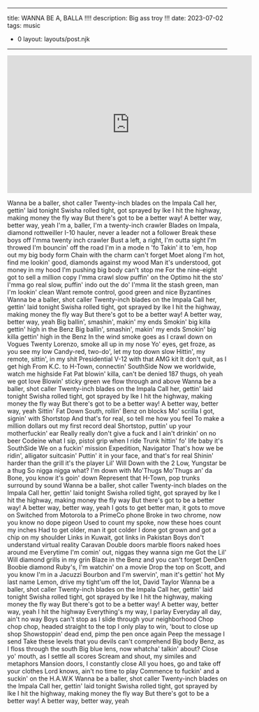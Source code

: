 
---
title: WANNA BE A, BALLA !!!!
description: Big ass troy !!!
date: 2023-07-02
tags: music
- 0
layout: layouts/post.njk
---


<iframe width="560" height="315" src="https://www.youtube.com/embed/InGtiEXQyF0" frameborder="0" allow="accelerometer; autoplay; encrypted-media; gyroscope; picture-in-picture" allowfullscreen></iframe>


Wanna be a baller, shot caller
Twenty-inch blades on the Impala
Call her, gettin' laid tonight
Swisha rolled tight, got sprayed by Ike
I hit the highway, making money the fly way
But there's got to be a better way!
A better way, better way, yeah
I'm a, baller, I'm a twenty-inch crawler
Blades on Impala, diamond rottweiller
I-10 hauler, never a leader not a follower
Break these boys off I'mma twenty inch crawler
Bust a left, a right, I'm outta sight I'm throwed
I'm bouncin' off the road I'm in a mode n 'fo 
Takin' it to 'em, hop out my big body form
Chain with the charm can't forget Moet along
I'm hot, find me lookin' good, diamonds against my wood
Man it's understood, got money in my hood
I'm pushing big body can't stop me
For the nine-eight got to sell a million copy
I'mma crawl slow puffin' on the Optimo hit the sto'
I'mma go real slow, puffin' indo out the do'
I'mma lit the stash green, man I'm lookin' clean
Want remote control, good green and nice Byzantines
Wanna be a baller, shot caller
Twenty-inch blades on the Impala
Call her, gettin' laid tonight
Swisha rolled tight, got sprayed by Ike
I hit the highway, making money the fly way
But there's got to be a better way!
A better way, better way, yeah
Big ballin', smashin', makin' my ends
Smokin' big killa gettin' high in the Benz
Big ballin', smashin', makin' my ends
Smokin' big killa gettin' high in the Benz
In the wind smoke goes as I crawl down on Vogues
Twenty Lorenzo, smoke all up in my nose
Yo' eyes, get froze, as you see my low
Candy-red, two-do', let my top down slow
Hittin', my remote, sittin', in my shit
Presidential V-12 with that AMG kit
It don't quit, as I get high
From K.C. to H-Town, connectin' SouthSide
Now we worldwide, watch me highside
Fat Pat blowin' killa, can't be denied
187 thugs, oh yeah we got love
Blowin' sticky green we flow through and above
Wanna be a baller, shot caller
Twenty-inch blades on the Impala
Call her, gettin' laid tonight
Swisha rolled tight, got sprayed by Ike
I hit the highway, making money the fly way
But there's got to be a better way!
A better way, better way, yeah
Sittin' Fat Down South, rollin' Benz on blocks
Mo' scrilla I got, signin' with Shortstop
And that's for real, so tell me how you feel
To make a million dollars out my first record deal
Shortstop, puttin' up your motherfuckin' ear
Really really don't give a fuck and I ain't drinkin' on no beer
Codeine what I sip, pistol grip when I ride
Trunk hittin' fo' life baby it's SouthSide
We on a fuckin' mission Expedition, Navigator
That's how we be ridin', alligator suitcasin'
Puttin' it in your face, and that's for real
Shinin' harder than the grill it's the player Lil' Will
Down with the 2 Low, Yungstar be a thug
So nigga nigga what? I'm down with Mo'Thugs
Mo'Thugs an' da Bone, you know it's goin' down
Represent that H-Town, pop trunks surround by sound
Wanna be a baller, shot caller
Twenty-inch blades on the Impala
Call her, gettin' laid tonight
Swisha rolled tight, got sprayed by Ike
I hit the highway, making money the fly way
But there's got to be a better way!
A better way, better way, yeah
I gots to get better man, it gots to move on
Switched from Motorola to a PrimeCo phone
Broke in two chrome, now you know no dope pigeon
Used to count my spoke, now these hoes count my inches
Had to get older, man it got colder
I done got grown and got a chip on my shoulder
Links in Kuwait, got links in Pakistan
Boys don't understand virtual reality Caravan
Double doors marble floors naked hoes around me
Everytime I'm comin' out, niggas they wanna sign me
Got the Lil' Will diamond grills in my grin
Blaze in the Benz and you can't forget DenDen
Boobie diamond Ruby's, I'm watchin' on a movie
Drop the top on Scott, and you know I'm in a Jacuzzi
Bourbon and I'm swervin', man it's gettin' hot
My last name Lemon, drive my tight'um off the lot, David Taylor
Wanna be a baller, shot caller
Twenty-inch blades on the Impala
Call her, gettin' laid tonight
Swisha rolled tight, got sprayed by Ike
I hit the highway, making money the fly way
But there's got to be a better way!
A better way, better way, yeah
I hit the highway
Everything's my way, I parlay
Everyday all day, ain't no way
Boys can't stop as I slide through your neighborhood
Chop chop chop, headed straight to the top
I only play to win, 'bout to close up shop
Showstoppin' dead end, pimp the pen once again
Peep the message I send
Take these levels that you devils can't comprehend
Big body Benz, as I floss through the south
Big blue lens, now whatcha' talkin' about?
Close yo' mouth, as I settle all scores
Scream and shout, my similes and metaphors
Mansion doors, I constantly close
All you hoes, go and take off your clothes
Lord knows, ain't no time to play
Commence to fuckin' and a suckin' on the H.A.W.K
Wanna be a baller, shot caller
Twenty-inch blades on the Impala
Call her, gettin' laid tonight
Swisha rolled tight, got sprayed by Ike
I hit the highway, making money the fly way
But there's got to be a better way!
A better way, better way, yeah
